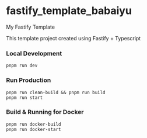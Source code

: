 # fastify_template_babaiyu
My Fastify Template

This template project created using Fastify + Typescript

### Local Development
```
pnpm run dev
```

### Run Production
```
pnpm run clean-build && pnpm run build
pnpm run start
```

### Build & Running for Docker
```
pnpm run docker-build
pnpm run docker-start
```
